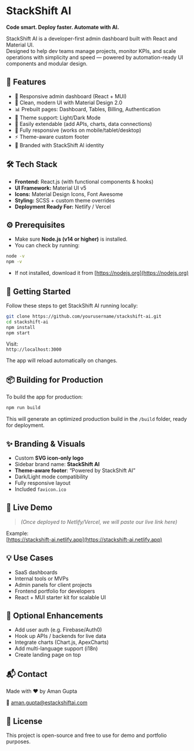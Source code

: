 # StackShift AI

**Code smart. Deploy faster. Automate with AI.**

StackShift AI is a developer-first admin dashboard built with React and Material UI.  
Designed to help dev teams manage projects, monitor KPIs, and scale operations with simplicity and speed — powered by automation-ready UI components and modular design.

## 🚀 Features

- 🔧 Responsive admin dashboard (React + MUI)
- 🧠 Clean, modern UI with Material Design 2.0
- 📊 Prebuilt pages: Dashboard, Tables, Billing, Authentication
- 🌙 Theme support: Light/Dark Mode
- 🧩 Easily extendable (add APIs, charts, data connections)
- 📱 Fully responsive (works on mobile/tablet/desktop)
- ⚡ Theme-aware custom footer
- 🧠 Branded with StackShift AI identity

## 🛠️ Tech Stack

- **Frontend:** React.js (with functional components & hooks)
- **UI Framework:** Material UI v5
- **Icons:** Material Design Icons, Font Awesome
- **Styling:** SCSS + custom theme overrides
- **Deployment Ready For:** Netlify / Vercel

## ⚙️ Prerequisites

- Make sure **Node.js (v14 or higher)** is installed.
- You can check by running:

```bash
node -v
npm -v
```

- If not installed, download it from [https://nodejs.org](https://nodejs.org)

## 🔧 Getting Started

Follow these steps to get StackShift AI running locally:

```bash
git clone https://github.com/yourusername/stackshift-ai.git
cd stackshift-ai
npm install
npm start
```

Visit:  
`http://localhost:3000`

The app will reload automatically on changes.

## 📦 Building for Production

To build the app for production:

```bash
npm run build
```

This will generate an optimized production build in the `/build` folder, ready for deployment.

## ✨ Branding & Visuals

- Custom **SVG icon-only logo**
- Sidebar brand name: **StackShift AI**
- **Theme-aware footer**: “Powered by StackShift AI”
- Dark/Light mode compatibility
- Fully responsive layout
- Included `favicon.ico`

## 🔗 Live Demo

> _(Once deployed to Netlify/Vercel, we will paste our live link here)_

Example:  
[https://stackshift-ai.netlify.app](https://stackshift-ai.netlify.app)

## 💡 Use Cases

- SaaS dashboards
- Internal tools or MVPs
- Admin panels for client projects
- Frontend portfolio for developers
- React + MUI starter kit for scalable UI

## 🧰 Optional Enhancements

- Add user auth (e.g. Firebase/Auth0)
- Hook up APIs / backends for live data
- Integrate charts (Chart.js, ApexCharts)
- Add multi-language support (i18n)
- Create landing page on top

## 📬 Contact

Made with ❤️ by Aman Gupta

📧 aman.gupta@estackshiftai.com 

## 📄 License

This project is open-source and free to use for demo and portfolio purposes.